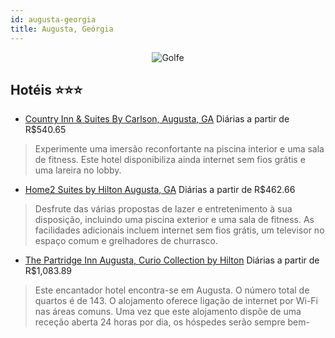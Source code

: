 ```yaml
---
id: augusta-georgia
title: Augusta, Geórgia
---
```


<center><img src="https://i.travelapi.com/hotels/2000000/1580000/1578900/1578862/08d79d28_z.jpg" alt="Golfe" /></center>


## Hotéis ⭐️⭐️⭐️

-    [Country Inn & Suites By Carlson, Augusta, GA](https://www.hurb.com/aud/https://www.hurb.com/hoteis/augusta/country-inn-suites-by-carlson-augusta-ga-JNP-JP443728?cmp=18055) Diárias a partir de R$540.65
   > Experimente uma imersão reconfortante na piscina interior e uma sala de fitness. Este hotel disponibiliza ainda internet sem fios grátis e uma lareira no lobby.
-    [Home2 Suites by Hilton Augusta, GA](https://www.hurb.com/aud/https://www.hurb.com/hoteis/augusta/home2-suites-by-hilton-augusta-ga-JNP-JP511481?cmp=18055) Diárias a partir de R$462.66
   > Desfrute das várias propostas de lazer e entretenimento à sua disposição, incluindo  uma piscina exterior e uma sala de fitness. As facilidades adicionais incluem internet sem fios grátis, um televisor no espaço comum e grelhadores de churrasco.
-    [The Partridge Inn Augusta, Curio Collection by Hilton](https://www.hurb.com/aud/https://www.hurb.com/hoteis/augusta/the-partridge-inn-augusta-curio-collection-by-hilton-JNP-JP185728?cmp=18055) Diárias a partir de R$1,083.89
   > Este encantador hotel encontra-se em Augusta. O número total de quartos é de 143. O alojamento oferece ligação de internet por Wi-Fi nas áreas comuns. Uma vez que este alojamento dispõe de uma receção aberta 24 horas por dia, os hóspedes serão sempre bem-
